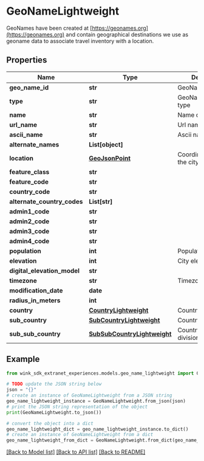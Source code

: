 # GeoNameLightweight

GeoNames have been created at [https://geonames.org](https://geonames.org) and contain geographical destinations we use as geoname data to associate travel inventory with a location.

## Properties

Name | Type | Description | Notes
------------ | ------------- | ------------- | -------------
**geo_name_id** | **str** | GeoName identifier | [optional] 
**type** | **str** | GeoNameLightweight type | [optional] 
**name** | **str** | Name of city | [optional] 
**url_name** | **str** | Url name | [optional] 
**ascii_name** | **str** | Ascii name of city | [optional] 
**alternate_names** | **List[object]** |  | [optional] 
**location** | [**GeoJsonPoint**](GeoJsonPoint.md) | Coordinate points of the city | [optional] 
**feature_class** | **str** |  | [optional] 
**feature_code** | **str** |  | [optional] 
**country_code** | **str** |  | [optional] 
**alternate_country_codes** | **List[str]** |  | [optional] 
**admin1_code** | **str** |  | [optional] 
**admin2_code** | **str** |  | [optional] 
**admin3_code** | **str** |  | [optional] 
**admin4_code** | **str** |  | [optional] 
**population** | **int** | Population of the city | [optional] 
**elevation** | **int** | City elevation | [optional] 
**digital_elevation_model** | **str** |  | [optional] 
**timezone** | **str** | Timezone | [optional] 
**modification_date** | **date** |  | [optional] 
**radius_in_meters** | **int** |  | [optional] 
**country** | [**CountryLightweight**](CountryLightweight.md) | Country | [optional] 
**sub_country** | [**SubCountryLightweight**](SubCountryLightweight.md) | Country sub division | [optional] 
**sub_sub_country** | [**SubSubCountryLightweight**](SubSubCountryLightweight.md) | Country sub sub division | [optional] 

## Example

```python
from wink_sdk_extranet_experiences.models.geo_name_lightweight import GeoNameLightweight

# TODO update the JSON string below
json = "{}"
# create an instance of GeoNameLightweight from a JSON string
geo_name_lightweight_instance = GeoNameLightweight.from_json(json)
# print the JSON string representation of the object
print(GeoNameLightweight.to_json())

# convert the object into a dict
geo_name_lightweight_dict = geo_name_lightweight_instance.to_dict()
# create an instance of GeoNameLightweight from a dict
geo_name_lightweight_from_dict = GeoNameLightweight.from_dict(geo_name_lightweight_dict)
```
[[Back to Model list]](../README.md#documentation-for-models) [[Back to API list]](../README.md#documentation-for-api-endpoints) [[Back to README]](../README.md)


